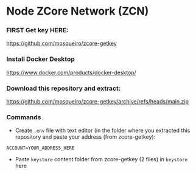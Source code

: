 # Node ZCore Network (ZCN)

### FIRST Get key HERE:
https://github.com/mosqueiro/zcore-getkey

### Install Docker Desktop
https://www.docker.com/products/docker-desktop/

### Download this repository and extract:
https://github.com/mosqueiro/zcore-getkey/archive/refs/heads/main.zip

### Commands

- Create ```.env``` file with text editor (in the folder where you extracted this repository and paste your address (from zcore-getkey):
```
ACCOUNT=YOUR_ADDRESS_HERE
```


- Paste ```keystore``` content folder from zcore-getkey (2 files) in ```keystore``` here
